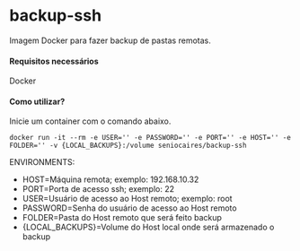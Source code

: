 # backup-ssh

Imagem Docker para fazer backup de pastas remotas.

#### Requisitos necessários

Docker

#### Como utilizar?

Inicie um container com o comando abaixo.

```
docker run -it --rm -e USER='' -e PASSWORD='' -e PORT='' -e HOST='' -e FOLDER='' -v {LOCAL_BACKUPS}:/volume seniocaires/backup-ssh
```

ENVIRONMENTS:

- HOST=Máquina remota; exemplo: 192.168.10.32
- PORT=Porta de acesso ssh; exemplo: 22
- USER=Usuário de acesso ao Host remoto; exemplo: root
- PASSWORD=Senha do usuário de acesso ao Host remoto
- FOLDER=Pasta do Host remoto que será feito backup
- {LOCAL_BACKUPS}=Volume do Host local onde será armazenado o backup
